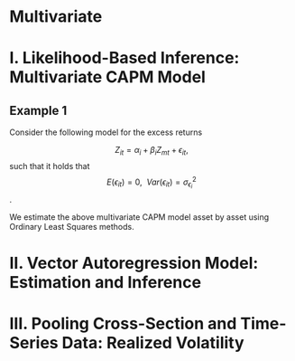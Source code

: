 # Multivariate

# I. Likelihood-Based Inference: Multivariate CAPM Model

## Example 1

Consider the following model for the excess returns 

$$Z_{it} = \alpha_i + \beta_i Z_{mt} + \epsilon_{it},$$ 
such that it holds that  
$$E ( \epsilon_{it} ) = 0, \ \  Var( \epsilon_{it} ) = \sigma_{\epsilon_i}^2$$. 

We estimate the above multivariate CAPM model asset by asset using Ordinary Least Squares methods.

# II. Vector Autoregression Model: Estimation and Inference


# III. Pooling Cross-Section and Time-Series Data: Realized Volatility  

